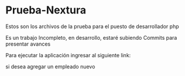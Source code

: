 # Prueba-Nextura

Estos son los archivos de la prueba para el puesto de desarrollador php

Es un trabajo Incompleto, en desarrollo, estaré subiendo Commits para presentar avances

Para ejecutar la aplicación ingresar al siguiente link:

si desea agregar un empleado nuevo 
